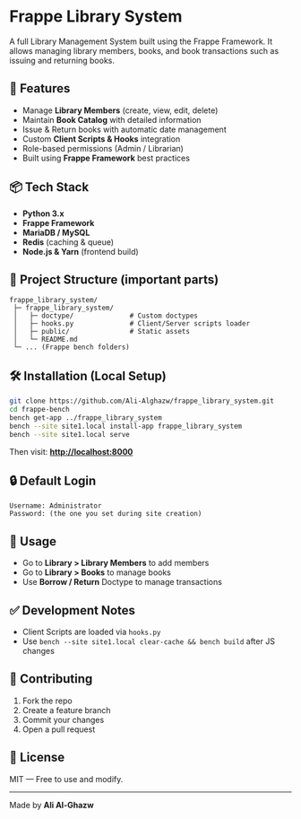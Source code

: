 # Frappe Library System

A full Library Management System built using the Frappe Framework. It allows managing library members, books, and book transactions such as issuing and returning books.

## 🚀 Features

* Manage **Library Members** (create, view, edit, delete)
* Maintain **Book Catalog** with detailed information
* Issue & Return books with automatic date management
* Custom **Client Scripts & Hooks** integration
* Role-based permissions (Admin / Librarian)
* Built using **Frappe Framework** best practices

## 📦 Tech Stack

* **Python 3.x**
* **Frappe Framework**
* **MariaDB / MySQL**
* **Redis** (caching & queue)
* **Node.js & Yarn** (frontend build)

## 📁 Project Structure (important parts)

```
frappe_library_system/
 ├─ frappe_library_system/
 │   ├─ doctype/              # Custom doctypes
 │   ├─ hooks.py              # Client/Server scripts loader
 │   ├─ public/               # Static assets
 │   └─ README.md
 └─ ... (Frappe bench folders)
```

## 🛠️ Installation (Local Setup)

```bash
git clone https://github.com/Ali-Alghazw/frappe_library_system.git
cd frappe-bench
bench get-app ../frappe_library_system
bench --site site1.local install-app frappe_library_system
bench --site site1.local serve
```

Then visit: **[http://localhost:8000](http://localhost:8000)**

## 🔒 Default Login

```
Username: Administrator
Password: (the one you set during site creation)
```

## 📌 Usage

* Go to **Library > Library Members** to add members
* Go to **Library > Books** to manage books
* Use **Borrow / Return** Doctype to manage transactions

## ✅ Development Notes

* Client Scripts are loaded via `hooks.py`
* Use `bench --site site1.local clear-cache && bench build` after JS changes

## 🤝 Contributing

1. Fork the repo
2. Create a feature branch
3. Commit your changes
4. Open a pull request

## 📄 License

MIT — Free to use and modify.

---

Made by **Ali Al-Ghazw**
